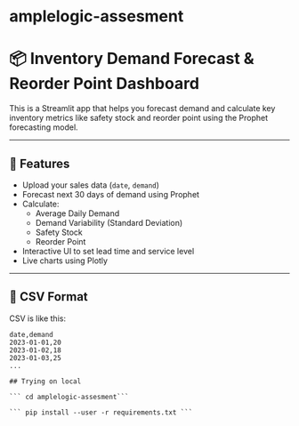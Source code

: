 # amplelogic-assesment
# 📦 Inventory Demand Forecast & Reorder Point Dashboard

This is a Streamlit app that helps you forecast demand and calculate key inventory metrics like safety stock and reorder point using the Prophet forecasting model.

---

## 🚀 Features

- Upload your sales data (`date`, `demand`)
- Forecast next 30 days of demand using  Prophet
- Calculate:
  - Average Daily Demand
  - Demand Variability (Standard Deviation)
  - Safety Stock
  - Reorder Point
- Interactive UI to set lead time and service level
- Live charts using Plotly

---

## 📂 CSV Format

CSV is like this:

```csv
date,demand
2023-01-01,20
2023-01-02,18
2023-01-03,25
...

## Trying on local 

``` cd amplelogic-assesment```

``` pip install --user -r requirements.txt ```


